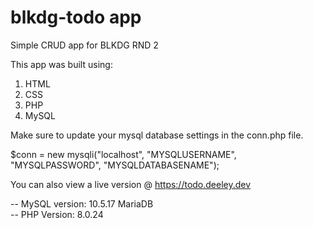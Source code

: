 # blkdg-todo app

Simple CRUD app for BLKDG RND 2

This app was built using:

  1. HTML
  2. CSS
  3. PHP
  4. MySQL

Make sure to update your mysql database settings in the conn.php file.

  $conn = new mysqli("localhost", "MYSQLUSERNAME", "MYSQLPASSWORD", "MYSQLDATABASENAME");
  
You can also view a live version @ https://todo.deeley.dev

-- MySQL version: 10.5.17 MariaDB  
-- PHP Version: 8.0.24
